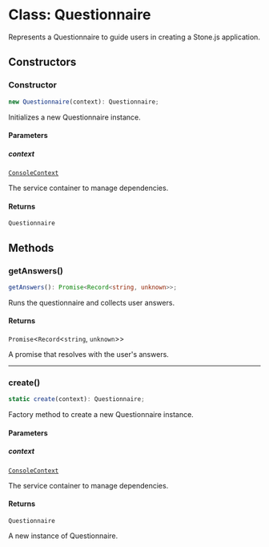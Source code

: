 # Class: Questionnaire

Represents a Questionnaire to guide users in creating a Stone.js application.

## Constructors

### Constructor

```ts
new Questionnaire(context): Questionnaire;
```

Initializes a new Questionnaire instance.

#### Parameters

##### context

[`ConsoleContext`](../../../declarations/interfaces/ConsoleContext.md)

The service container to manage dependencies.

#### Returns

`Questionnaire`

## Methods

### getAnswers()

```ts
getAnswers(): Promise<Record<string, unknown>>;
```

Runs the questionnaire and collects user answers.

#### Returns

`Promise`\<`Record`\<`string`, `unknown`\>\>

A promise that resolves with the user's answers.

***

### create()

```ts
static create(context): Questionnaire;
```

Factory method to create a new Questionnaire instance.

#### Parameters

##### context

[`ConsoleContext`](../../../declarations/interfaces/ConsoleContext.md)

The service container to manage dependencies.

#### Returns

`Questionnaire`

A new instance of Questionnaire.
